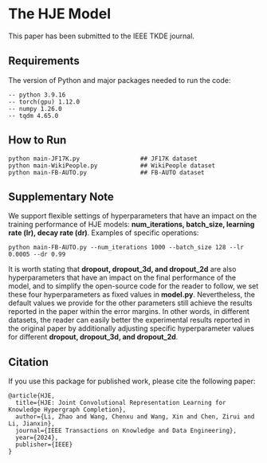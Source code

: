 # The HJE Model
This paper has been submitted to the IEEE TKDE journal.
## Requirements
The version of Python and major packages needed to run the code:
   
    -- python 3.9.16
    -- torch(gpu) 1.12.0
    -- numpy 1.26.0
    -- tqdm 4.65.0

## How to Run
```
python main-JF17K.py                 ## JF17K dataset
python main-WikiPeople.py            ## WikiPeople dataset
python main-FB-AUTO.py               ## FB-AUTO dataset
```

## Supplementary Note
We support flexible settings of hyperparameters that have an impact on the training performance of HJE models: **num_iterations, batch_size, learning rate (lr), decay rate (dr)**. Examples of specific operations:
```
python main-FB-AUTO.py --num_iterations 1000 --batch_size 128 --lr 0.0005 --dr 0.99
```
It is worth stating that **dropout, dropout_3d, and dropout_2d** are also hyperparameters that have an impact on the final performance of the model, and to simplify the open-source code for the reader to follow, we set these four hyperparameters as fixed values in **model.py**. Nevertheless, the default values we provide for the other parameters still achieve the results reported in the paper within the error margins. In other words, in different datasets, the reader can easily better the experimental results reported in the original paper by additionally adjusting specific hyperparameter values for different **dropout, dropout_3d, and dropout_2d**.

## Citation
If you use this package for published work, please cite the following paper:
```
@article{HJE,
  title={HJE: Joint Convolutional Representation Learning for Knowledge Hypergraph Completion},
  author={Li, Zhao and Wang, Chenxu and Wang, Xin and Chen, Zirui and Li, Jianxin},
  journal={IEEE Transactions on Knowledge and Data Engineering},
  year={2024},
  publisher={IEEE}
}
```

